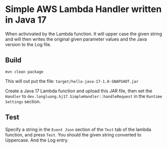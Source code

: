 # Simple AWS Lambda Handler written in Java 17

When activivated by the Lambda function.  It will upper case the given string and will then writes the original given parameter values and the Java version to the Log file.

## Build
`mvn clean package`

This will out put the file: `target/hello-java-17-1.0-SNAPSHOT.jar`

Create a Java 17 Lambda function and upload this JAR file, then set the `Handler` to `dev.longluong.hj17.SimpleHandler::handleRequest` in the `Runtime Settings` section.

## Test

Specify a string in the `Event Json` section of the `Test` tab of the  lambda function, and press `Test`.  You should the given string converted to Uppercase.  And the Log entry.
